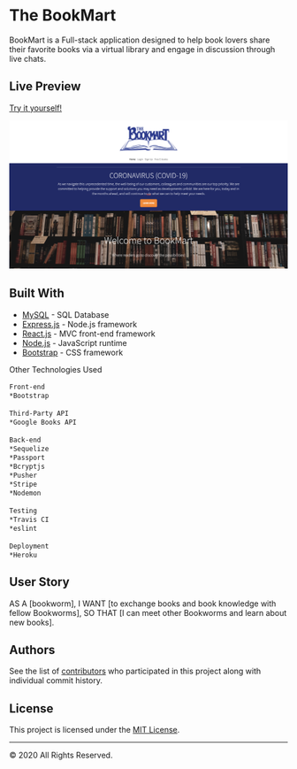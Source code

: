 # The BookMart

BookMart is a Full-stack application designed to help book lovers share their favorite books via a virtual library and engage in discussion through live chats.

## Live Preview
[Try it yourself!](https://evening-eyrie-42464.herokuapp.com/) 

 ![Homepage](BookMartHomepage.png)

## Built With

* [MySQL](https://www.mysql.com/) - SQL Database
* [Express.js](https://expressjs.com/) - Node.js framework
* [React.js](https://reactjs.org/) - MVC front-end framework 
* [Node.js](https://nodejs.org/en/) - JavaScript runtime
* [Bootstrap](https://bootstap.com/) - CSS framework

Other Technologies Used

    Front-end
    *Bootstrap
    
    Third-Party API 
    *Google Books API
    
    Back-end
    *Sequelize
    *Passport
    *Bcryptjs
    *Pusher
    *Stripe
    *Nodemon

    Testing
    *Travis CI
    *eslint

    Deployment
    *Heroku


## User Story

AS A [bookworm], 
I WANT [to exchange books and book knowledge with fellow Bookworms],
SO THAT [I can meet other Bookworms and learn about new books].


## Authors
See the list of [contributors](https://github.com/kevans0625/project-2/graphs/contributors) who participated in this project along with individual commit history.

## License
This project is licensed under the [MIT License](https://www.mit.edu/~amini/LICENSE.md).


- - -
© 2020  All Rights Reserved.

